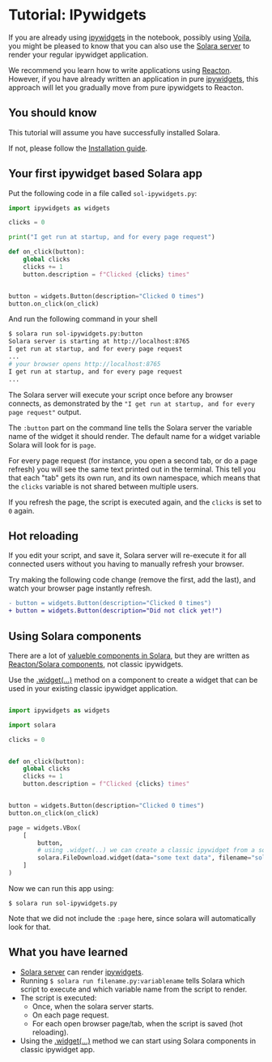 # Tutorial: IPywidgets

If you are already using [ipywidgets](/docs/understanding/ipywidgets) in the notebook, possibly using [Voila](/docs/understanding/voila), you might be pleased to know that you
can also use the [Solara server](/docs/understanding/solara-server) to render your regular ipywidget application.

We recommend you learn how to write applications using [Reacton](/docs/understanding/reacton). However, if you have already written an application in
pure [ipywidgets](/docs/understanding/ipywidgets), this approach will let you gradually move from pure ipywidgets to Reacton.

## You should know
This tutorial will assume you have successfully installed Solara.

If not, please follow the [Installation guide](/docs/installing).

## Your first ipywidget based Solara app

Put the following code in a file called `sol-ipywidgets.py`:

```python
import ipywidgets as widgets

clicks = 0

print("I get run at startup, and for every page request")

def on_click(button):
    global clicks
    clicks += 1
    button.description = f"Clicked {clicks} times"


button = widgets.Button(description="Clicked 0 times")
button.on_click(on_click)
```

And run the following command in your shell
```bash
$ solara run sol-ipywidgets.py:button
Solara server is starting at http://localhost:8765
I get run at startup, and for every page request
...
# your browser opens http://localhost:8765
I get run at startup, and for every page request
...
```

The Solara server will execute your script once before any browser connects,
as demonstrated by the `"I get run at startup, and for every page request"` output.

The `:button` part on the command line tells the Solara server the variable name of
the widget it should render. The default name for a widget variable Solara will look
for is `page`.

For every page request (for instance, you open a second tab, or do a page refresh)
you will see the same text printed out in the terminal.
This tell you that each "tab" gets its own run, and its own namespace, which means
that the `clicks` variable is not shared between multiple users.

If you refresh the page, the script is executed again, and the `clicks` is set to
`0` again.

## Hot reloading

If you edit your script, and save it, Solara server will re-execute it for all connected users without you having to manually refresh your browser.

Try making the following code change (remove the first, add the last), and watch your browser page instantly refresh.
```diff
- button = widgets.Button(description="Clicked 0 times")
+ button = widgets.Button(description="Did not click yet!")
```

## Using Solara components

There are a lot of [valueble components in Solara](/api), but they are written as [Reacton/Solara components](/docs/understanding/reacton-basics), not
classic ipywidgets.

Use the [.widget(...)](/api/widget) method on a component to create a widget that can be used in your existing classic ipywidget application.

```python

import ipywidgets as widgets

import solara

clicks = 0


def on_click(button):
    global clicks
    clicks += 1
    button.description = f"Clicked {clicks} times"


button = widgets.Button(description="Clicked 0 times")
button.on_click(on_click)

page = widgets.VBox(
    [
        button,
        # using .widget(..) we can create a classic ipywidget from a solara component
        solara.FileDownload.widget(data="some text data", filename="solara-demo.txt"),
    ]
)
```

Now we can run this app using:
```
$ solara run sol-ipywidgets.py
```

Note that we did not include the `:page` here, since solara will automatically look for that.

## What you have learned

  * [Solara server](/docs/understanding/solara-server) can render [ipywidgets](/docs/understanding/ipywidgets).
  * Running `$ solara run filename.py:variablename` tells Solara which script to execute and which variable name from the script to render.
  * The script is executed:
    * Once, when the solara server starts.
    * On each page request.
    * For each open browser page/tab, when the script is saved (hot reloading).
  * Using the [.widget(...)](/api/widget) method we can start using Solara components in classic ipywidget app.
